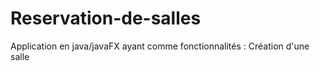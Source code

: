 # Reservation-de-salles
Application en java/javaFX ayant comme fonctionnalités :
Création d'une salle


